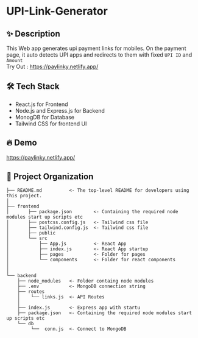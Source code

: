 # UPI-Link-Generator
## ✨ Description
This Web app generates upi payment links for mobiles. On the payment page, it auto detects UPI apps and redirects to them with fixed `UPI ID` and `Amount`<br />
Try Out : https://paylinky.netlify.app/ <br/>

## 🛠️ Tech Stack
- React.js for Frontend
- Node.js and Express.js for Backend
- MonogDB for Database
- Tailwind CSS for frontend UI
## 🔥 Demo
https://paylinky.netlify.app/ <br/>

📂 Project Organization
------------

    ├── README.md          <- The top-level README for developers using this project.
    │
    ├── frontend
    │       ├── package.json        <- Containing the required node modules start up scripts etc
    │       ├── postcss.config.js   <- Tailwind css file
    │       ├── tailwind.config.js  <- Tailwind css file
    │       ├── public             
    │       └── src
    │           ├── App.js          <- React App 
    │           ├── index.js        <- React App startup 
    │           ├── pages           <- Folder for pages
    │           └── components      <- Folder for react components
    │
    │
    └── backend
        ├── node_modules   <- Folder containg node modules 
        ├── .env           <- MongoDB connection string
        ├── routes
        │    └── links.js  <- API Routes  
        │
        ├── index.js       <- Express app with startu
        ├── package.json   <- Containing the required node modules start up scripts etc
        └── db
             └──  conn.js  <- Connect to MongoDB 
        


